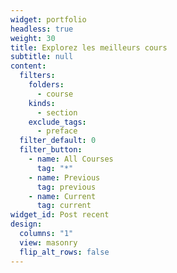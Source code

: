 ```yaml
---
widget: portfolio
headless: true
weight: 30
title: Explorez les meilleurs cours
subtitle: null
content:
  filters:
    folders:
      - course
    kinds:
      - section
    exclude_tags:
      - preface
  filter_default: 0
  filter_button:
    - name: All Courses
      tag: "*"
    - name: Previous
      tag: previous
    - name: Current
      tag: current
widget_id: Post recent
design:
  columns: "1"
  view: masonry
  flip_alt_rows: false
---
```

